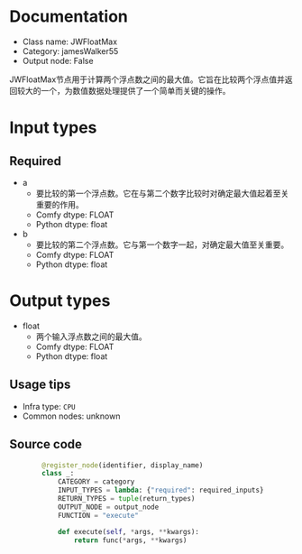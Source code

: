 
# Documentation
- Class name: JWFloatMax
- Category: jamesWalker55
- Output node: False

JWFloatMax节点用于计算两个浮点数之间的最大值。它旨在比较两个浮点值并返回较大的一个，为数值数据处理提供了一个简单而关键的操作。

# Input types
## Required
- a
    - 要比较的第一个浮点数。它在与第二个数字比较时对确定最大值起着至关重要的作用。
    - Comfy dtype: FLOAT
    - Python dtype: float
- b
    - 要比较的第二个浮点数。它与第一个数字一起，对确定最大值至关重要。
    - Comfy dtype: FLOAT
    - Python dtype: float

# Output types
- float
    - 两个输入浮点数之间的最大值。
    - Comfy dtype: FLOAT
    - Python dtype: float


## Usage tips
- Infra type: `CPU`
- Common nodes: unknown


## Source code
```python
        @register_node(identifier, display_name)
        class _:
            CATEGORY = category
            INPUT_TYPES = lambda: {"required": required_inputs}
            RETURN_TYPES = tuple(return_types)
            OUTPUT_NODE = output_node
            FUNCTION = "execute"

            def execute(self, *args, **kwargs):
                return func(*args, **kwargs)

```
